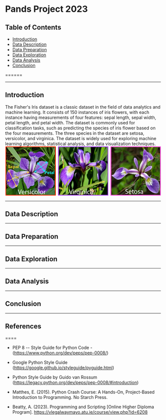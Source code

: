 # Pands Project 2023



## Table of Contents

- [Introduction](#introduction)
- [Data Description](#data-description)
- [Data Preparation](#data-preparation)
- [Data Exploration](#data-exploration)
- [Data Analysis](#data-analysis)
- [Conclusion](#conclusion)


======
- - - -
## Introduction
The Fisher's Iris dataset is a classic dataset in the field of data analytics and machine learning. It consists of 150 instances of iris flowers, with each instance having measurements of four features: sepal length, sepal width, petal length, and petal width. The dataset is commonly used for classification tasks, such as predicting the species of iris flower based on the four measurements. The three species in the dataset are setosa, versicolor, and virginica. The dataset is widely used for exploring machine learning algorithms, statistical analysis, and data visualization techniques.
![Iris Species](https://github.com/miriamroddy/pands-project/blob/main/3irisimage.png)

- - - -

## Data Description
 

--------
## Data Preparation


----

## Data Exploration


- - - -

## Data Analysis


- - - -
## Conclusion

- - - -



## References
====

- PEP 8 -- Style Guide for Python Code - (https://www.python.org/dev/peps/pep-0008/)
- Google Python Style Guide (https://google.github.io/styleguide/pyguide.html)
- Python Style Guide by Guido van Rossum (https://legacy.python.org/dev/peps/pep-0008/#introduction)

- Matthes, E. (2015). Python Crash Course: A Hands-On, Project-Based Introduction to Programming. No Starch Press.
- Beatty, A. (2023). Programming and Scripting [Online Higher Diploma Program]. https://vlegalwaymayo.atu.ie/course/view.php?id=6208
